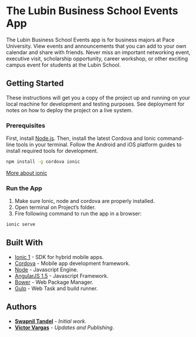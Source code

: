 # The Lubin Business School Events App

The Lubin Business School Events app is for business majors at Pace University. View events and announcements that you can add to your own calendar and share with friends. Never miss an important networking event, executive visit, scholarship opportunity, career workshop, or other exciting campus event for students at the Lubin School.

## Getting Started

These instructions will get you a copy of the project up and running on your local machine for development and testing purposes. See deployment for notes on how to deploy the project on a live system.

### Prerequisites

First, install [Node.js](https://nodejs.org/en/). Then, install the latest Cordova and Ionic command-line tools in your terminal. Follow the Android and iOS platform guides to install required tools for development.

```bash
npm install -g cordova ionic
```

[More about ionic](https://ionicframework.com/getting-started/)

### Run the App

1. Make sure Ionic, node and cordova are properly installed.
2. Open terminal on Project’s folder.
3. Fire following command to run the app in a browser: 

```bash
ionic serve
```

## Built With

* [Ionic 1](https://ionicframework.com/) - SDK for hybrid mobile apps.
* [Cordova](https://cordova.apache.org/) -  Mobile app development framework.
* [Node](https://nodejs.org/) - Javascript Engine.
* [AngularJS 1.5](https://angularjs.org/) - Javascript Framework.
* [Bower](https://bower.io/) - Web Package Manager.
* [Gulp](https://gulpjs.com/) - Web Task and build runner.

## Authors

* [**Swapnil Tandel**](st34027n@pace.edu) - *Initial work*.
* [**Victor Vargas**](https://vmvargas.com/) - *Updates and Publishing*.